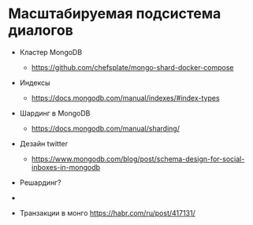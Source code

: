 # Масштабируемая подсистема диалогов

- Кластер MongoDB
  - https://github.com/chefsplate/mongo-shard-docker-compose






- Индексы
  - https://docs.mongodb.com/manual/indexes/#index-types

- Шардинг в MongoDB
  - https://docs.mongodb.com/manual/sharding/


- Дезайн twitter 
  - https://www.mongodb.com/blog/post/schema-design-for-social-inboxes-in-mongodb



- Решардинг?
- 


- Транзакции в монго https://habr.com/ru/post/417131/
